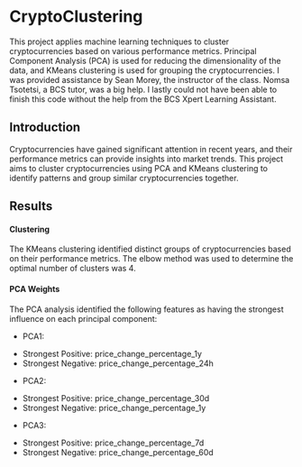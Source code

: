 # CryptoClustering

This project applies machine learning techniques to cluster cryptocurrencies based on various performance metrics. Principal Component Analysis (PCA) is used for reducing the dimensionality of the data, and KMeans clustering is used for grouping the cryptocurrencies. I was provided assistance by Sean Morey, the instructor of the class. Nomsa Tsotetsi, a BCS tutor, was a big help. I lastly could not have been able to finish this code without the help from the BCS Xpert Learning Assistant.

## Introduction

Cryptocurrencies have gained significant attention in recent years, and their performance metrics can provide insights into market trends. This project aims to cluster cryptocurrencies using PCA and KMeans clustering to identify patterns and group similar cryptocurrencies together.

## Results

#### Clustering

The KMeans clustering identified distinct groups of cryptocurrencies based on their performance metrics. The elbow method was used to determine the optimal number of clusters was 4.

#### PCA Weights

The PCA analysis identified the following features as having the strongest influence on each principal component:

* PCA1:

- Strongest Positive: price_change_percentage_1y
- Strongest Negative: price_change_percentage_24h

* PCA2:

- Strongest Positive: price_change_percentage_30d
- Strongest Negative: price_change_percentage_1y

* PCA3:

- Strongest Positive: price_change_percentage_7d
- Strongest Negative: price_change_percentage_60d